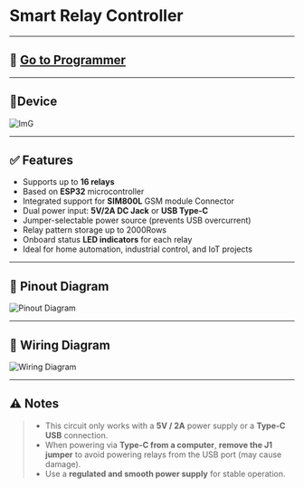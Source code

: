 # Smart Relay Controller

---
## 🔧 [Go to Programmer](https://www.lplectro.com/design_uploader.html)
---

## 📌Device

![ImG](https://drive.google.com/uc?export=view&id=1WEyg9YlbFjsjnFULn3Qzv6V0EnYYg_Jc)

---
## ✅ Features

- Supports up to **16 relays**
- Based on **ESP32** microcontroller
- Integrated support for **SIM800L** GSM module Connector
- Dual power input: **5V/2A DC Jack** or **USB Type-C**
- Jumper-selectable power source (prevents USB overcurrent)
- Relay pattern storage up to 2000Rows
- Onboard status **LED indicators** for each relay
- Ideal for home automation, industrial control, and IoT projects

---

## 📌 Pinout Diagram

![Pinout Diagram](https://drive.google.com/uc?export=view&id=1WUTjB_ye0l-Kma-Msb8uSf7WNb29k-vx)

---

## 🔌 Wiring Diagram

![Wiring Diagram](https://drive.google.com/uc?export=view&id=1WDFn8MUzTz5a6Km8c8LYWL2MxMyfF2bs)


---

## ⚠️ Notes

> - This circuit only works with a **5V / 2A** power supply or a **Type-C USB** connection.  
> - When powering via **Type-C from a computer**, **remove the J1 jumper** to avoid powering relays from the USB port (may cause damage).  
> - Use a **regulated and smooth power supply** for stable operation.


